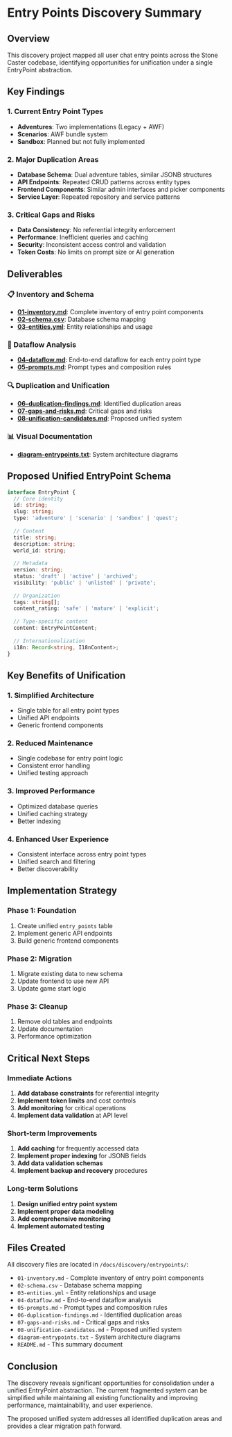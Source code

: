 # Entry Points Discovery Summary

## Overview
This discovery project mapped all user chat entry points across the Stone Caster codebase, identifying opportunities for unification under a single EntryPoint abstraction.

## Key Findings

### 1. Current Entry Point Types
- **Adventures**: Two implementations (Legacy + AWF)
- **Scenarios**: AWF bundle system
- **Sandbox**: Planned but not fully implemented

### 2. Major Duplication Areas
- **Database Schema**: Dual adventure tables, similar JSONB structures
- **API Endpoints**: Repeated CRUD patterns across entity types
- **Frontend Components**: Similar admin interfaces and picker components
- **Service Layer**: Repeated repository and service patterns

### 3. Critical Gaps and Risks
- **Data Consistency**: No referential integrity enforcement
- **Performance**: Inefficient queries and caching
- **Security**: Inconsistent access control and validation
- **Token Costs**: No limits on prompt size or AI generation

## Deliverables

### 📋 Inventory and Schema
- **[01-inventory.md](./01-inventory.md)**: Complete inventory of entry point components
- **[02-schema.csv](./02-schema.csv)**: Database schema mapping
- **[03-entities.yml](./03-entities.yml)**: Entity relationships and usage

### 🔄 Dataflow Analysis
- **[04-dataflow.md](./04-dataflow.md)**: End-to-end dataflow for each entry point type
- **[05-prompts.md](./05-prompts.md)**: Prompt types and composition rules

### 🔍 Duplication and Unification
- **[06-duplication-findings.md](./06-duplication-findings.md)**: Identified duplication areas
- **[07-gaps-and-risks.md](./07-gaps-and-risks.md)**: Critical gaps and risks
- **[08-unification-candidates.md](./08-unification-candidates.md)**: Proposed unified system

### 📊 Visual Documentation
- **[diagram-entrypoints.txt](./diagram-entrypoints.txt)**: System architecture diagrams

## Proposed Unified EntryPoint Schema

```typescript
interface EntryPoint {
  // Core identity
  id: string;
  slug: string;
  type: 'adventure' | 'scenario' | 'sandbox' | 'quest';
  
  // Content
  title: string;
  description: string;
  world_id: string;
  
  // Metadata
  version: string;
  status: 'draft' | 'active' | 'archived';
  visibility: 'public' | 'unlisted' | 'private';
  
  // Organization
  tags: string[];
  content_rating: 'safe' | 'mature' | 'explicit';
  
  // Type-specific content
  content: EntryPointContent;
  
  // Internationalization
  i18n: Record<string, I18nContent>;
}
```

## Key Benefits of Unification

### 1. **Simplified Architecture**
- Single table for all entry point types
- Unified API endpoints
- Generic frontend components

### 2. **Reduced Maintenance**
- Single codebase for entry point logic
- Consistent error handling
- Unified testing approach

### 3. **Improved Performance**
- Optimized database queries
- Unified caching strategy
- Better indexing

### 4. **Enhanced User Experience**
- Consistent interface across entry point types
- Unified search and filtering
- Better discoverability

## Implementation Strategy

### Phase 1: Foundation
1. Create unified `entry_points` table
2. Implement generic API endpoints
3. Build generic frontend components

### Phase 2: Migration
1. Migrate existing data to new schema
2. Update frontend to use new API
3. Update game start logic

### Phase 3: Cleanup
1. Remove old tables and endpoints
2. Update documentation
3. Performance optimization

## Critical Next Steps

### Immediate Actions
1. **Add database constraints** for referential integrity
2. **Implement token limits** and cost controls
3. **Add monitoring** for critical operations
4. **Implement data validation** at API level

### Short-term Improvements
1. **Add caching** for frequently accessed data
2. **Implement proper indexing** for JSONB fields
3. **Add data validation schemas**
4. **Implement backup and recovery** procedures

### Long-term Solutions
1. **Design unified entry point system**
2. **Implement proper data modeling**
3. **Add comprehensive monitoring**
4. **Implement automated testing**

## Files Created

All discovery files are located in `/docs/discovery/entrypoints/`:

- `01-inventory.md` - Complete inventory of entry point components
- `02-schema.csv` - Database schema mapping
- `03-entities.yml` - Entity relationships and usage
- `04-dataflow.md` - End-to-end dataflow analysis
- `05-prompts.md` - Prompt types and composition rules
- `06-duplication-findings.md` - Identified duplication areas
- `07-gaps-and-risks.md` - Critical gaps and risks
- `08-unification-candidates.md` - Proposed unified system
- `diagram-entrypoints.txt` - System architecture diagrams
- `README.md` - This summary document

## Conclusion

The discovery reveals significant opportunities for consolidation under a unified EntryPoint abstraction. The current fragmented system can be simplified while maintaining all existing functionality and improving performance, maintainability, and user experience.

The proposed unified system addresses all identified duplication areas and provides a clear migration path forward.






